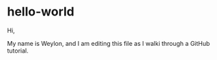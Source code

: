 # hello-world

Hi,

My name is Weylon, and I am editing this file as I walki through a GitHub tutorial. 
